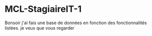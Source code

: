 # MCL-StagiaireIT-1
Bonsoir j'ai fais une base de données en fonction des fonctionnalités listées. je veux que vous regarder
